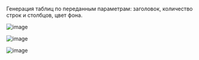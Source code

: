 Генерация таблиц по переданным параметрам: заголовок, количество строк и столбцов, цвет фона.


![image](https://github.com/user-attachments/assets/09b5ca90-ff5c-45e9-9855-780695f1b603)




![image](https://github.com/user-attachments/assets/eb11ee3d-fd61-4ddf-a36d-ece1f8456183)





![image](https://github.com/user-attachments/assets/689a86c3-7661-4c7a-ad72-8c2bd7ff94c8)
